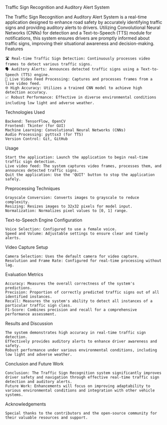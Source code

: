 Traffic Sign Recognition and Auditory Alert System

The Traffic Sign Recognition and Auditory Alert System is a real-time application designed to enhance road safety by accurately identifying traffic signs and providing auditory alerts to drivers. Utilizing Convolutional Neural Networks (CNNs) for detection and a Text-to-Speech (TTS) module for notifications, this system ensures drivers are promptly informed about traffic signs, improving their situational awareness and decision-making.
Features

    🛣️ Real-time Traffic Sign Detection: Continuously processes video frames to detect various traffic signs.
    🗣️ Auditory Alerts: Announces detected traffic signs using a Text-to-Speech (TTS) engine.
    🎥 Live Video Feed Processing: Captures and processes frames from a live video feed.
    🌐 High Accuracy: Utilizes a trained CNN model to achieve high detection accuracy.
    📈 Robust Performance: Effective in diverse environmental conditions including low light and adverse weather.

Technologies Used

    Backend: TensorFlow, OpenCV
    Frontend: Tkinter (for GUI)
    Machine Learning: Convolutional Neural Networks (CNNs)
    Audio Processing: pyttsx3 (for TTS)
    Version Control: Git, GitHub


Usage

    Start the application: Launch the application to begin real-time traffic sign detection.
    Live video feed: The system captures video frames, processes them, and announces detected traffic signs.
    Quit the application: Use the 'QUIT' button to stop the application safely.

Preprocessing Techniques

    Grayscale Conversion: Converts images to grayscale to reduce complexity.
    Resizing: Resizes images to 32x32 pixels for model input.
    Normalization: Normalizes pixel values to [0, 1] range.

Text-to-Speech Engine Configuration

    Voice Selection: Configured to use a female voice.
    Speed and Volume: Adjustable settings to ensure clear and timely alerts.

Video Capture Setup

    Camera Selection: Uses the default camera for video capture.
    Resolution and Frame Rate: Configured for real-time processing without lag.

Evaluation Metrics

    Accuracy: Measures the overall correctness of the system's predictions.
    Precision: Proportion of correctly predicted traffic signs out of all identified instances.
    Recall: Measures the system's ability to detect all instances of a particular traffic sign class.
    F1-Score: Combines precision and recall for a comprehensive performance assessment.

Results and Discussion

    The system demonstrates high accuracy in real-time traffic sign detection.
    Effectively provides auditory alerts to enhance driver awareness and safety.
    Robust performance under various environmental conditions, including low light and adverse weather.

Conclusion and Future Work

    Conclusion: The Traffic Sign Recognition system significantly improves driver safety and navigation through effective real-time traffic sign detection and auditory alerts.
    Future Work: Enhancements will focus on improving adaptability to various environmental conditions and integration with other vehicle systems.

Acknowledgements

    Special thanks to the contributors and the open-source community for their valuable resources and support.
